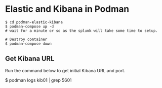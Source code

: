 # Elastic and Kibana in Podman

```shell
$ cd podman-elastic-kibana
$ podman-compose up -d
# wait for a minute or so as the splunk will take some time to setup.

# Destroy container
$ podman-compose down
```

## Get Kibana URL
Run the command below to get initial Kibana URL and port.

$ podman logs kib01 | grep 5601